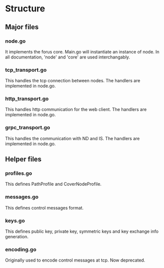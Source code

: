 # Structure

## Major files

### node.go
It implements the forus core. Main.go will instantiate an instance of node. In all documentation, 'node' and 'core' are used interchangably.

### tcp_transport.go
This handles the tcp connection between nodes. The handlers are implemented in node.go. 

### http_transport.go
This handles http communication for the web client. The handlers are implemented in node.go.

### grpc_transport.go
This handles the communication with ND and IS. The handlers are implemented in node.go.

## Helper files

### profiles.go 
This defines PathProfile and CoverNodeProfile.

### messages.go
This defines control messages format.

### keys.go
This defines public key, private key, symmetric keys and key exchange info generation.

### encoding.go
Originally used to encode control messages at tcp. Now deprecated.

